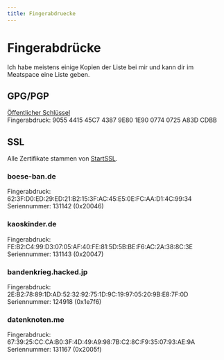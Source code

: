 ```yaml
---
title: Fingerabdruecke
---
```


# Fingerabdrücke

Ich habe meistens einige Kopien der Liste bei mir und kann dir im Meatspace eine Liste geben.

## GPG/PGP

[Öffentlicher Schlüssel](http://pgp.mit.edu/pks/lookup?op=get&search=0x07740725A83DCDBB)  
Fingerabdruck: 9055 4415 45C7 4387 9E80  1E90 0774 0725 A83D CDBB

## SSL

Alle Zertifikate stammen von [StartSSL](https://www.startssl.com/).

### boese-ban.de

Fingerabdruck: 62:3F:D0:ED:29:ED:21:B2:15:3F:AC:45:E5:0E:FC:AA:D1:4C:99:34  
Seriennummer: 131142 (0x20046)

### kaoskinder.de

Fingerabdruck: FE:B2:C4:99:D3:07:05:AF:40:FE:81:5D:5B:BE:F6:AC:2A:38:8C:3E  
Seriennummer: 131143 (0x20047)

### bandenkrieg.hacked.jp

Fingerabdruck: 2E:B2:78:89:1D:AD:52:32:92:75:1D:9C:19:97:05:20:9B:E8:7F:0D  
Seriennummer: 124918 (0x1e7f6)

### datenknoten.me

Fingerabdruck: 67:39:25:CC:CA:B0:3F:4D:49:A9:98:7B:C2:8C:F9:35:07:93:AE:9A  
Seriennummer: 131167 (0x2005f)



